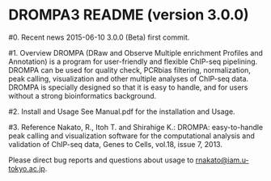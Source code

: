 # DROMPA3 README (version 3.0.0)

#0. Recent news
2015-06-10 
	   3.0.0 (Beta) first commit.

#1. Overview
DROMPA (DRaw and Observe Multiple enrichment Profiles and Annotation) is a program for user-friendly and flexible ChIP-seq pipelining. DROMPA can be used for quality check, PCRbias filtering, normalization, peak calling, visualization and other multiple analyses of ChIP-seq data. DROMPA is specially designed so that it is easy to handle, and for users without a strong bioinformatics background.

#2. Install and Usage
See Manual.pdf for the installation and Usage.

#3. Reference
Nakato, R., Itoh T. and Shirahige K.: DROMPA: easy-to-handle peak calling and visualization software for the computational analysis and validation of ChIP-seq data, Genes to Cells, vol.18, issue 7, 2013.

Please direct bug reports and questions about usage to rnakato@iam.u-tokyo.ac.jp.
